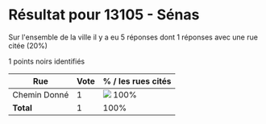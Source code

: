 # Résultat pour 13105 - Sénas

Sur l'ensemble de la ville il y a eu 5 réponses dont 1 réponses avec une rue citée (20%)

1 points noirs identifiés

| Rue | Vote | % / les rues cités|
|-----|------|-------------------|
| Chemin Donné | 1 | <img src="../../img/bar_100.gif" />&nbsp;100%|
| **Total** | 1 | 100%|
